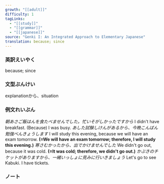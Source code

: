 ```yaml
---
growth: "[[adult]]"
difficulty: 1
tagLinks:
  - "[[study]]"
  - "[[grammar]]"
  - "[[japanese]]"
source: "Genki I: An Integrated Approach to Elementary Japanese"
translation: because; since
---
```

### 英訳えいやく	

because; since
### 文型ぶんけい

explanationから、situation
### 例文れいぶん

*朝あさご飯はんを食たべませんでした。忙いそがしかったですから* I didn't have breakfast. (Because) I was busy.
*あした試験しけんがあるから、今晩こんばん勉強べんきょうします* I will study this evening, because we will have an exam tomorrow. **(=We will have an exam tomorrow; therefore, I will study this evening.)**
*寒さむかったから、出でかけませんでした* We didn't go out, because it was cold. **(=It was cold; therefore, we didn't go out.)**
*かぶきのチケットがありますから、一緒いっしょに見みに行いきましょう* Let's go to see Kabuki. I have tickets.
### ノート

